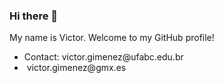 ### Hi there 👋

My name is Victor. Welcome to my GitHub profile!

<ul>
    <li>Contact: victor.gimenez@ufabc.edu.br</li>
    <li>&nbspvictor.gimenez@gmx.es</li>
</ul>


<!--
**VictorGimenez/VictorGimenez** is a ✨ _special_ ✨ repository because its `README.md` (this file) appears on your GitHub profile.

Here are some ideas to get you started:

- 🔭 I’m currently working on ...
- 🌱 I’m currently learning ...
- 👯 I’m looking to collaborate on ...
- 🤔 I’m looking for help with ...
- 💬 Ask me about ...
- 📫 How to reach me: ...
- 😄 Pronouns: ...
- ⚡ Fun fact: ...
-->
